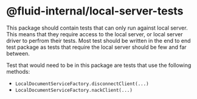 # @fluid-internal/local-server-tests

This package should contain tests that can only run against local server. This means that they require access to the local server, or local server driver to perfrom their tests. Most test should be written in the end to end test package as tests that require the local server should be few and far between.

Test that would need to be in this package are tests that use the following methods:

-   `LocalDocumentServiceFactory.disconnectClient(...)`
-   `LocalDocumentServiceFactory.nackClient(...)`
